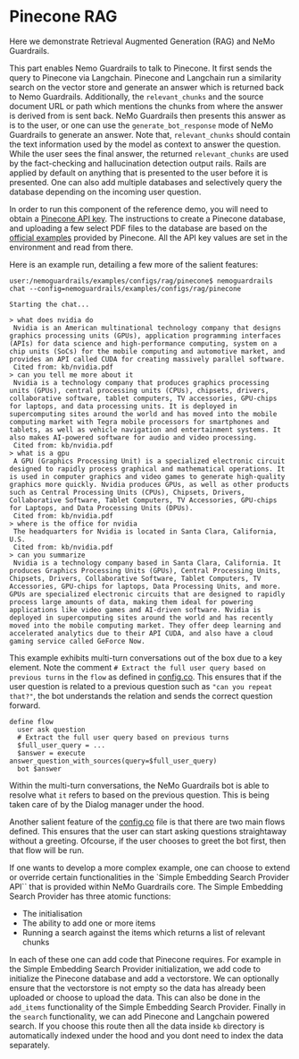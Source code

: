 # Pinecone RAG

Here we demonstrate Retrieval Augmented Generation (RAG) and NeMo Guardrails.

This part enables Nemo Guardrails to talk to Pinecone. It first sends the query to Pinecone via Langchain. Pinecone and Langchain run a similarity search on the vector store and generate an answer which is returned back to Nemo Guardrails. Additionally, the `relevant_chunks` and the source document URL or path which mentions the chunks from where the answer is derived from is sent back. NeMo Guardrails then presents this answer as is to the user, or one can use the `generate_bot_response` mode of NeMo Guardrails to generate an answer. Note that, `relevant_chunks` should contain the text information used by the model as context to answer the question. While the user sees the final answer, the returned `relevant_chunks` are used by the fact-checking and hallucination detection output rails. Rails are applied by default on anything that is presented to the user before it is presented. One can also add multiple databases and selectively query the database depending on the incoming user question.

In order to run this component of the reference demo, you will need to obtain a [Pinecone API key](https://www.pinecone.io/). The instructions to create a Pinecone database, and uploading a few select PDF files to the database are based on the [official examples](https://github.com/pinecone-io/examples/blob/master/docs/langchain-retrieval-augmentation.ipynb) provided by Pinecone. All the API key values are set in the environment and read from there.

Here is an example run, detailing a few more of the salient features:

```
user:/nemoguardrails/examples/configs/rag/pinecone$ nemoguardrails chat --config=nemoguardrails/examples/configs/rag/pinecone

Starting the chat...

> what does nvidia do
 Nvidia is an American multinational technology company that designs graphics processing units (GPUs), application programming interfaces (APIs) for data science and high-performance computing, system on a chip units (SoCs) for the mobile computing and automotive market, and provides an API called CUDA for creating massively parallel software.
 Cited from: kb/nvidia.pdf
> can you tell me more about it
 Nvidia is a technology company that produces graphics processing units (GPUs), central processing units (CPUs), chipsets, drivers, collaborative software, tablet computers, TV accessories, GPU-chips for laptops, and data processing units. It is deployed in supercomputing sites around the world and has moved into the mobile computing market with Tegra mobile processors for smartphones and tablets, as well as vehicle navigation and entertainment systems. It also makes AI-powered software for audio and video processing.
 Cited from: kb/nvidia.pdf
> what is a gpu
 A GPU (Graphics Processing Unit) is a specialized electronic circuit designed to rapidly process graphical and mathematical operations. It is used in computer graphics and video games to generate high-quality graphics more quickly. Nvidia produces GPUs, as well as other products such as Central Processing Units (CPUs), Chipsets, Drivers, Collaborative Software, Tablet Computers, TV Accessories, GPU-chips for Laptops, and Data Processing Units (DPUs).
 Cited from: kb/nvidia.pdf
> where is the office for nvidia
 The headquarters for Nvidia is located in Santa Clara, California, U.S.
 Cited from: kb/nvidia.pdf
> can you summarize
 Nvidia is a technology company based in Santa Clara, California. It produces Graphics Processing Units (GPUs), Central Processing Units, Chipsets, Drivers, Collaborative Software, Tablet Computers, TV Accessories, GPU-chips for laptops, Data Processing Units, and more. GPUs are specialized electronic circuits that are designed to rapidly process large amounts of data, making them ideal for powering applications like video games and AI-driven software. Nvidia is deployed in supercomputing sites around the world and has recently moved into the mobile computing market. They offer deep learning and accelerated analytics due to their API CUDA, and also have a cloud gaming service called GeForce Now.
```

This example exhibits multi-turn conversations out of the box due to a key element. Note the comment `# Extract the full user query based on previous turns` in the `flow` as defined in [config.co](rails.co). This ensures that if the user question is related to a previous question such as `"can you repeat that?"`, the bot understands the relation and sends the correct question forward.

```
define flow
  user ask question
  # Extract the full user query based on previous turns
  $full_user_query = ...
  $answer = execute answer_question_with_sources(query=$full_user_query)
  bot $answer
```

Within the multi-turn conversations, the NeMo Guardrails bot is able to resolve what `it` refers to based on the previous question. This is being taken care of by the Dialog manager under the hood.

Another salient feature of the [config.co](rails.co) file is that there are two main flows defined. This ensures that the user can start asking questions straightaway without a greeting. Ofcourse, if the user chooses to greet the bot first, then that flow will be run.

If one wants to develop a more complex example, one can choose to extend or override certain functionalities in the `Simple Embedding Search Provider API`` that is provided within NeMo Guardrails core. The Simple Embedding Search Provider has three atomic functions:
- The initialisation
- The ability to add one or more items
- Running a search against the items which returns a list of relevant chunks

In each of these one can add code that Pinecone requires. For example in the Simple Embedding Search Provider initialization, we add code to initialize the Pinecone database and add a vectorstore. We can optionally ensure that the vectorstore is not empty so the data has already been uploaded or choose to upload the data. This can also be done in the `add_items` functionality of the Simple Embedding Search Provider. Finally in the `search` functionality, we can add Pinecone and Langchain powered search. If you choose this route then all the data inside `kb` directory is automatically indexed under the hood and you dont need to index the data separately.
